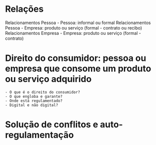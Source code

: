 # Relações

  Relacionamentos Pessoa - Pessoa: informal ou formal
  Relacionamentos Pessoa - Empresa: produto ou serviço (formal - contrato ou recibo)
  Relacionamentos Empresa - Empresa: produto ou serviço (formal - contrato)

# Direito do consumidor: pessoa ou empresa que consome um produto ou serviço adquirido
    - O que é o direito do consumidor?
    - O que engloba e garante?
    - Onde está regulamentado?
    - Digital e não digital?
    
# Solução de conflitos e auto-regulamentação
